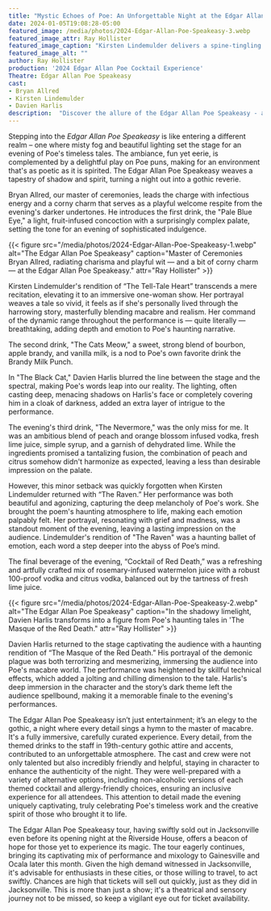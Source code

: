 ```yaml
---
title: "Mystic Echoes of Poe: An Unforgettable Night at the Edgar Allan Poe Speakeasy"
date: 2024-01-05T19:08:28-05:00
featured_image: /media/photos/2024-Edgar-Allan-Poe-Speakeasy-3.webp
featured_image_attr: Ray Hollister
featured_image_caption: "Kirsten Lindemulder delivers a spine-tingling performance in 'The Tell-Tale Heart'."
featured_image_alt: ""
author: Ray Hollister
production: '2024 Edgar Allan Poe Cocktail Experience'
Theatre: Edgar Allan Poe Speakeasy
cast: 
- Bryan Allred
- Kirsten Lindemulder
- Davien Harlis
description:  "Discover the allure of the Edgar Allan Poe Speakeasy - a unique blend of gothic tales, crafted cocktails, and immersive theater."
---
```

Stepping into the *Edgar Allan Poe Speakeasy* is like entering a different realm – one where misty fog and beautiful lighting set the stage for an evening of Poe's timeless tales. <!--more-->The ambiance, fun yet eerie, is complemented by a delightful play on Poe puns, making for an environment that's as poetic as it is spirited. The Edgar Allan Poe Speakeasy weaves a tapestry of shadow and spirit, turning a night out into a gothic reverie.

Bryan Allred, our master of ceremonies, leads the charge with infectious energy and a corny charm that serves as a playful welcome respite from the evening's darker undertones. He introduces the first drink, the "Pale Blue Eye," a light, fruit-infused concoction with a surprisingly complex palate, setting the tone for an evening of sophisticated indulgence.

{{< figure src="/media/photos/2024-Edgar-Allan-Poe-Speakeasy-1.webp" alt="The Edgar Allan Poe Speakeasy" caption="Master of Ceremonies Bryan Allred, radiating charisma and playful wit — and a bit of corny charm — at the Edgar Allan Poe Speakeasy." attr="Ray Hollister" >}}

Kirsten Lindemulder's rendition of “The Tell-Tale Heart” transcends a mere recitation, elevating it to an immersive one-woman show. Her portrayal weaves a tale so vivid, it feels as if she's personally lived through the harrowing story, masterfully blending macabre and realism. Her command of the dynamic range throughout the performance is — quite literally — breathtaking, adding depth and emotion to Poe's haunting narrative.

The second drink, "The Cats Meow," a sweet, strong blend of bourbon, apple brandy, and vanilla milk, is a nod to Poe's own favorite drink the Brandy Milk Punch. 

In "The Black Cat," Davien Harlis blurred the line between the stage and the spectral, making Poe's words leap into our reality. The lighting, often casting deep, menacing shadows on Harlis's face or completely covering him in a cloak of darkness, added an extra layer of intrigue to the performance.

The evening's third drink, "The Nevermore," was the only miss for me.  It was an ambitious blend of peach and orange blossom infused vodka, fresh lime juice, simple syrup, and a garnish of dehydrated lime. While the ingredients promised a tantalizing fusion, the combination of peach and citrus somehow didn't harmonize as expected, leaving a less than desirable impression on the palate.

However, this minor setback was quickly forgotten when Kirsten Lindemulder returned with “The Raven.” Her performance was both beautiful and agonizing, capturing the deep melancholy of Poe's work. She brought the poem's haunting atmosphere to life, making each emotion palpably felt. Her portrayal, resonating with grief and madness, was a standout moment of the evening, leaving a lasting impression on the audience. Lindemulder's rendition of "The Raven" was a haunting ballet of emotion, each word a step deeper into the abyss of Poe’s mind.

The final beverage of the evening, “Cocktail of Red Death,” was a refreshing and artfully crafted mix of rosemary-infused watermelon juice with a robust 100-proof vodka and citrus vodka, balanced out by the tartness of fresh lime juice. 

{{< figure src="/media/photos/2024-Edgar-Allan-Poe-Speakeasy-2.webp" alt="The Edgar Allan Poe Speakeasy" caption="In the shadowy limelight, Davien Harlis transforms into a figure from Poe's haunting tales in 'The Masque of the Red Death." attr="Ray Hollister" >}}

Davien Harlis returned to the stage captivating the audience with a haunting rendition of “The Masque of the Red Death.” His portrayal of the demonic plague was both terrorizing and mesmerizing, immersing the audience into Poe's macabre world. The performance was heightened by skillful technical effects, which added a jolting and chilling dimension to the tale. Harlis's deep immersion in the character and the story’s dark theme left the audience spellbound, making it a memorable finale to the evening's performances.

The Edgar Allan Poe Speakeasy isn’t just entertainment; it’s an elegy to the gothic, a night where every detail sings a hymn to the master of macabre. It's a fully immersive, carefully curated experience. Every detail, from the themed drinks to the staff in 19th-century gothic attire and accents, contributed to an unforgettable atmosphere. The cast and crew were not only talented but also incredibly friendly and helpful, staying in character to enhance the authenticity of the night. They were well-prepared with a variety of alternative options, including non-alcoholic versions of each themed cocktail and allergy-friendly choices, ensuring an inclusive experience for all attendees. This attention to detail made the evening uniquely captivating, truly celebrating Poe's timeless work and the creative spirit of those who brought it to life.

The Edgar Allan Poe Speakeasy tour, having swiftly sold out in Jacksonville even before its opening night at the Riverside House, offers a beacon of hope for those yet to experience its magic. The tour eagerly continues, bringing its captivating mix of performance and mixology to Gainesville and Ocala later this month. Given the high demand witnessed in Jacksonville, it's advisable for enthusiasts in these cities, or those willing to travel, to act swiftly. Chances are high that tickets will sell out quickly, just as they did in Jacksonville. This is more than just a show; it's a theatrical and sensory journey not to be missed, so keep a vigilant eye out for ticket availability.